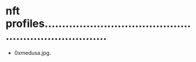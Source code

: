 # nft profiles.......................................................................
- 0xmedusa.jpg.
